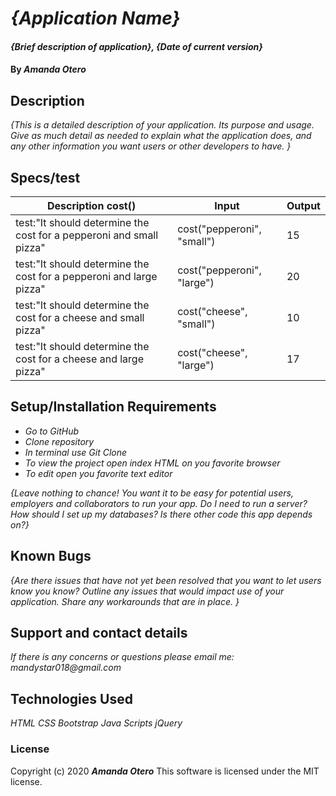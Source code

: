 # _{Application Name}_

#### _{Brief description of application}, {Date of current version}_

#### By _**Amanda Otero**_

## Description

_{This is a detailed description of your application. Its purpose and usage.  Give as much detail as needed to explain what the application does, and any other information you want users or other developers to have. }_

## Specs/test

| Description cost()                                                  	| Input                      	| Output 	|
|---------------------------------------------------------------------	|----------------------------	|--------	|
| test:"It should determine the cost for a pepperoni and small pizza" 	| cost("pepperoni", "small") 	| 15     	|
| test:"It should determine the cost for a pepperoni and large pizza" 	| cost("pepperoni", "large") 	| 20     	|
| test:"It should determine the cost for a cheese and small pizza"    	| cost("cheese", "small")    	| 10     	|
| test:"It should determine the cost for a cheese and large pizza"    	| cost("cheese", "large")    	| 17     	|

## Setup/Installation Requirements

* _Go to GitHub_
* _Clone repository_
* _In terminal use Git Clone_
* _To view the project open index HTML on you favorite browser_
* _To edit open you favorite text editor_

_{Leave nothing to chance! You want it to be easy for potential users, employers and collaborators to run your app. Do I need to run a server? How should I set up my databases? Is there other code this app depends on?}_

## Known Bugs

_{Are there issues that have not yet been resolved that you want to let users know you know?  Outline any issues that would impact use of your application.  Share any workarounds that are in place. }_

## Support and contact details

_If there is any concerns or questions please email me: mandystar018@gmail.com_

## Technologies Used

_HTML_
_CSS_
_Bootstrap_
_Java Scripts_
_jQuery_

### License

Copyright (c) 2020 **_Amanda Otero_**
This software is licensed under the MIT license.
